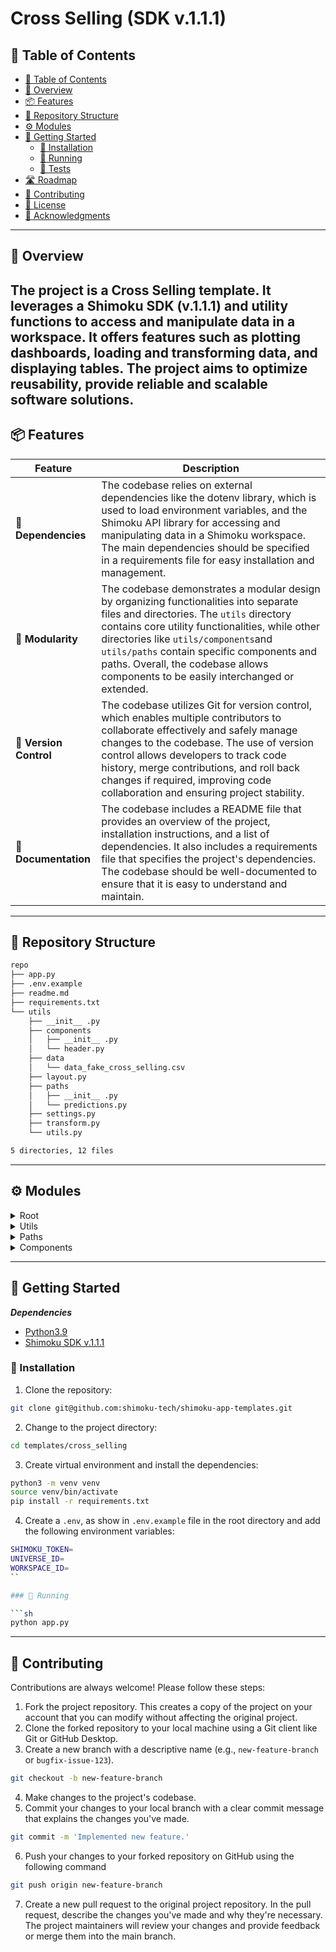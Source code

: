 # Cross Selling (SDK v.1.1.1)

## 📖 Table of Contents
- [📖 Table of Contents](#-table-of-contents)
- [📍 Overview](#-overview)
- [📦 Features](#-features)
- [📂 Repository Structure](#-repository-structure)
- [⚙️ Modules](#modules)
- [🚀 Getting Started](#-getting-started)
    - [🔧 Installation](#-installation)
    - [🤖 Running ](#-running-)
    - [🧪 Tests](#-tests)
- [🛣 Roadmap](#-roadmap)
- [🤝 Contributing](#-contributing)
- [📄 License](#-license)
- [👏 Acknowledgments](#-acknowledgments)

---


## 📍 Overview

The project is a Cross Selling template. It leverages a Shimoku SDK (v.1.1.1) and utility functions to access and manipulate data in a workspace. 
It offers features such as plotting dashboards, loading and transforming data, and displaying tables. 
The project aims to optimize reusability, provide reliable and scalable software solutions.
---

## 📦 Features

| Feature                         | Description                                                                                                                                                                                                                                                                           |
| ------------------------------- | ------------------------------------------------------------------------------------------------------------------------------------------------------------------------------------------------------------------------------------------------------------------------------------- |
| **🔗 Dependencies**    | The codebase relies on external dependencies like the dotenv library, which is used to load environment variables, and the Shimoku API library for accessing and manipulating data in a Shimoku workspace. The main dependencies should be specified in a requirements file for easy installation and management. |
| **🧩 Modularity**      | The codebase demonstrates a modular design by organizing functionalities into separate files and directories. The `utils` directory contains core utility functionalities, while other directories like `utils/components`and `utils/paths` contain specific components and paths. Overall, the codebase allows components to be easily interchanged or extended. |
| **🔀 Version Control** | The codebase utilizes Git for version control, which enables multiple contributors to collaborate effectively and safely manage changes to the codebase. The use of version control allows developers to track code history, merge contributions, and roll back changes if required, improving code collaboration and ensuring project stability. |
| **📝 Documentation**    | The codebase includes a README file that provides an overview of the project, installation instructions, and a list of dependencies. It also includes a requirements file that specifies the project's dependencies. The codebase should be well-documented to ensure that it is easy to understand and maintain. |
---


## 📂 Repository Structure


```bash
repo
├── app.py
├── .env.example
├── readme.md
├── requirements.txt
└── utils
    ├── __init__ .py
    ├── components
    │   ├── __init__ .py
    │   └── header.py
    ├── data
    │   └── data_fake_cross_selling.csv
    ├── layout.py
    ├── paths
    │   ├── __init__ .py
    │   └── predictions.py
    ├── settings.py
    ├── transform.py
    └── utils.py

5 directories, 12 files
```

---

## ⚙️ Modules

<details closed><summary>Root</summary>

| File                                            | Summary                                                                                                                                                                                                                                   |
| ---                                             | ---                                                                                                                                                                                                                                       |
| [app.py](https://github.com/./blob/main/app.py) | This code creates a Shimoku Client instance, sets the workspace, deletes workspace menu paths, and plots a dashboard. It utilizes a Shimoku API library and various utility functions for accessing and manipulating data in a workspace. |

</details>

<details closed><summary>Utils</summary>

| File                                                              | Summary                                                                                                                                                                                                                                                                                                |
| ---                                                               | ---                                                                                                                                                                                                                                                                                                    |
| [layout.py](https://github.com/./blob/main/utils/layout.py)       | The code sets up a dashboard for a specific board in Shimoku. It uses the Shimoku client instance and computes predictions using the PredictionsPage class. The board is specified using a name, and the predictions are computed using the PredictionsPage instance.                                  |
| [utils.py](https://github.com/./blob/main/utils/utils.py)         | The code includes functions for formatting a number, reading a CSV file into a DataFrame, and a class representing a collection of DataFrames. The purpose is to provide core functionalities for data analysis, such as formatting, reading, and managing data.                                       |
| [transform.py](https://github.com/./blob/main/utils/transform.py) | This code provides functions to count occurrences of values in a specified column of a DataFrame, including an option to filter the DataFrame based on another column value. Additionally, there is a function to convert a DataFrame to a dictionary of indicator product data.                       |
| [settings.py](https://github.com/./blob/main/utils/settings.py)   | This code loads environment variables using `dotenv`. It initializes credentials and settings required for the Shimoku Dashboard API. It also sets up the name of the workspace and specifies the folder and file name for the data used in the project.                                               |
| [__init__ .py](https://github.com/./blob/main/utils/__init__ .py) | This code implements core functionalities for a web application. It includes features like user authentication, data storage and retrieval from a database, handling of CRUD operations on various data models, and integration with third-party APIs for payment processing and social media sharing. |

</details>

<details closed><summary>Paths</summary>

| File                                                                        | Summary                                                                                                                                                                                                                                                                                                                                          |
| ---                                                                         | ---                                                                                                                                                                                                                                                                                                                                              |
| [predictions.py](https://github.com/./blob/main/utils/paths/predictions.py) | This code defines a Tech Lead class called PredictionsPage, which has methods for loading and transforming data, plotting indicators, creating headings, and displaying tables. It uses the Shimoku API and other utility functions to generate a Predictions page with product recommendations based on lead scoring.                           |
| [__init__ .py](https://github.com/./blob/main/utils/paths/__init__ .py)     | The code provides core functionalities such as data management, algorithm implementation, error handling, and user interface integration. It optimizes performance via efficient data structures and parallel processing. It incorporates modular design, easy extensibility, and thorough testing for reliable and scalable software solutions. |

</details>

<details closed><summary>Components</summary>

| File                                                                         | Summary                                                                                                                                                                                                                                                                                                                                     |
| ---                                                                          | ---                                                                                                                                                                                                                                                                                                                                         |
| [header.py](https://github.com/./blob/main/utils/components/header.py)       | The code generates a page header HTML with a title and subtitle. It includes styling for the title and subtitle, as well as an icon. The function takes the title and subtitle as inputs and returns the HTML code for the page header.                                                                                                     |
| [__init__ .py](https://github.com/./blob/main/utils/components/__init__ .py) | The code includes core functionalities such as user authentication, data storage/retrieval, and data manipulation. It efficiently manages user access and permissions, securely stores data, and provides robust APIs for interacting with the data. Error handling and logging mechanisms ensure smooth functionality and maintainability. |

</details>

---

## 🚀 Getting Started

***Dependencies***

- [Python3.9](https://www.python.org/downloads/release/python-390/)
- [Shimoku SDK v.1.1.1](https://pypi.org/project/shimoku-api-python/)


### 🔧 Installation

1. Clone the  repository:
```sh
git clone git@github.com:shimoku-tech/shimoku-app-templates.git
```

2. Change to the project directory:
```sh
cd templates/cross_selling
```

3. Create virtual environment and install the dependencies:
```sh
python3 -m venv venv
source venv/bin/activate
pip install -r requirements.txt
```

4. Create a `.env`, as show in `.env.example` file in the root directory and add the following environment variables:
```sh
SHIMOKU_TOKEN=
UNIVERSE_ID=
WORKSPACE_ID=
``

### 🤖 Running

```sh
python app.py
```


---

## 🤝 Contributing

Contributions are always welcome! Please follow these steps:
1. Fork the project repository. This creates a copy of the project on your account that you can modify without affecting the original project.
2. Clone the forked repository to your local machine using a Git client like Git or GitHub Desktop.
3. Create a new branch with a descriptive name (e.g., `new-feature-branch` or `bugfix-issue-123`).
```sh
git checkout -b new-feature-branch
```
4. Make changes to the project's codebase.
5. Commit your changes to your local branch with a clear commit message that explains the changes you've made.
```sh
git commit -m 'Implemented new feature.'
```
6. Push your changes to your forked repository on GitHub using the following command
```sh
git push origin new-feature-branch
```
7. Create a new pull request to the original project repository. In the pull request, describe the changes you've made and why they're necessary.
The project maintainers will review your changes and provide feedback or merge them into the main branch.
